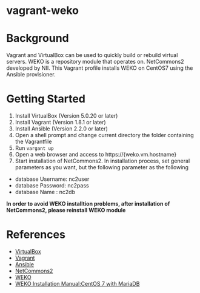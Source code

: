 vagrant-weko
======

# Background

Vagrant and VirtualBox can be used to quickly build or rebuild virtual servers.
WEKO is a repository module that operates on. NetCommons2 developed by NII. 
This Vagrant profile installs WEKO on CentOS7 using the Ansible provisioner.

# Getting Started

1. Install VirtualBox (Version 5.0.20 or later)
2. Install Vagrant (Version 1.8.1 or later)
3. Install Ansible (Version 2.2.0 or later)
4. Open a shell prompt and change current directory the folder containing the Vagrantfile
5. Run ```vargant up```
6. Open a web browser and access to https://{weko.vm.hostname}
7. Start installation of NetCommons2. In installation process, set general parameters as you want, but the following parameter as the following 
 - database Username: nc2user
 - database Password: nc2pass
 - database Name : nc2db

**In order to avoid WEKO installtion problems, after installation of NetCommons2, please reinstall WEKO module**

# References
- [VirtualBox](https://www.virtualbox.org/)
- [Vagrant](https://www.vagrantup.com/)
- [Ansible](https://github.com/ansible/ansible)
- [NetCommons2](http://www.netcommons.org/)
- [WEKO](http://weko.at.nii.ac.jp/)
- [WEKO Installation Manual:CentOS 7 with MariaDB](https://meatwiki.nii.ac.jp/confluence/display/WEKO/CentOS+7+with+MariaDB)
